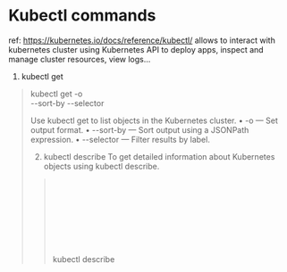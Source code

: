 # Kubectl commands
ref: https://kubernetes.io/docs/reference/kubectl/
allows to interact with kubernetes cluster using Kubernetes API to deploy apps, inspect and manage cluster resources, view logs...

1. kubectl get
> kubectl get <object type> <object name> -o \
    <output> --sort-by <JSONPath> --selector \
    <selector>

Use kubectl get to list objects in the Kubernetes cluster.
    • -o  Set output format.
    • --sort-by  Sort output using a
    JSONPath expression.
    • --selector  Filter results by label.

2. kubectl describe
To get detailed information about Kubernetes objects using kubectl describe.
> kubectl describe <object type> <object name>

3. kubectl create
create objects
Supply a YAML file with -f to create an object from a YAML descriptor stored in the file.
If we attempt to create an object that already exists, an error will occur.
> kubectl create -f <file name>

4. kubectl apply
kubectl apply is similar to kubectl create.
However, if you use kubectl apply on an object that already exists, it will modify the existing object, if possible, so we can use it to upgrade or modify an existing object.
> kubectl apply -f <file name>

5. kubectl delete
Use kubectl delete to delete objects from the cluster.
> kubectl delete <object type> <object name>

6. Kubectl exec
kubectl exec can be used to run commands inside containers. Keep in mind that, in order for a command to succeed, the necessary software must exist within the container to run it.
For pods with multiple containers, specify the container name with -c.
> kubectl exec <pod name> -c <container name> --<command>

# hands on Guide
Exploring a Kubernetes Cluster with kubectl
Introduction
kubectl is the primary interface most people use in order to work with Kubernetes. This lab will give you a chance to test and hone your kubectl skills with a real Kubernetes cluster. You will have the opportunity to collect information and make changes to the cluster, all using kubectl.

Solution
Log in to the provided lab server using the credentials provided:

ssh cloud_user@<PUBLIC_IP_ADDRESS>
Get a List of Persistent Volumes Sorted by Capacity
Get a list of persistent volumes sorted by capacity:

kubectl get pv
kubectl get pv -o yaml
kubectl get pv --sort-by=.spec.capacity.storage
Save the list to a file:

kubectl get pv --sort-by=.spec.capacity.storage > /home/cloud_user/pv_list.txt
List the contents of the file to verify it saved:

cat pv_list.txt
Run a Command Inside the quark Pod's Container to Obtain a Key Value
Get the contents of a file from inside the quark pod's container:

kubectl exec quark -n beebox-mobile -- cat /etc/key/key.txt
Save it to a file:

kubectl exec quark -n beebox-mobile -- cat /etc/key/key.txt > /home/cloud_user/key.txt
List the contents of the file to verify it saved:

cat key.txt
Create a Deployment Using a Spec File
Create a deployment using the deployment spec found in /home/cloud_user/deployment.yml:

kubectl apply -f /home/cloud_user/deployment.yml
kubectl get deployments -n beebox-mobile
kubectl get pods -n beebox-mobile
Delete the beebox-auth Service
Delete beebox-auth-svc:

kubectl delete service beebox-auth-svc -n beebox-mobile